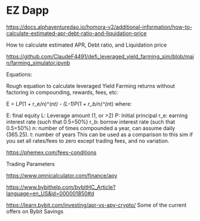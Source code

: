 # EZ Dapp

https://docs.alphaventuredao.io/homora-v2/additional-information/how-to-calculate-estimated-apr-debt-ratio-and-liquidation-price

How to calculate estimated APR, Debt ratio, and Liquidation price


https://github.com/ClaudeF4491/defi_leveraged_yield_farming_sim/blob/main/farming_simulator.ipynb

Equations:

Rough equation to calculate leveraged Yield Farming returns without factoring in compounding, rewards, fees, etc:

E = L*P*(1 + r_e/n)^(n*t) - (L-1)*P*(1 + r_b/n)^(n*t)
where:

E: final equity
L: Leverage amount (1, or >2)
P: Initial principal
r_e: earning interest rate (such that 0.5=50%)
r_b: borrow interest rate (such that 0.5=50%)
n: number of times compounded a year, can assume daily (365.25).
t: number of years
This can be used as a comparison to this sim if you set all rates/fees to zero except trading fees, and no variation.


https://phemex.com/fees-conditions

Trading Parameters


https://www.omnicalculator.com/finance/apy


https://www.bybithelp.com/bybitHC_Article?language=en_US&id=000001850#d


https://learn.bybit.com/investing/apr-vs-apy-crypto/
Some of the current offers on Bybit Savings